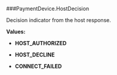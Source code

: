 ###PaymentDevice.HostDecision

Decision indicator from the host response.

**Values:**

* **HOST_AUTHORIZED**

* **HOST_DECLINE**

* **CONNECT_FAILED**

